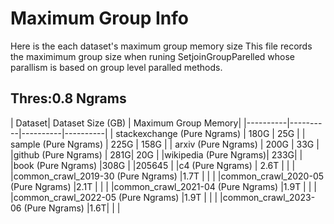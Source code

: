 # Maximum Group Info
Here is the each dataset's maximum group memory size
This file records the maximimum group size when runing SetjoinGroupParelled whose parallism is based on group level paralled methods.

## Thres:0.8 Ngrams
| Dataset| Dataset Size (GB) | Maximum Group Memory|
|----------|----------|----------|----------|
| stackexchange (Pure Ngrams)    | 180G | 25G |
| sample (Pure Ngrams)    | 225G | 158G | 
| arxiv (Pure Ngrams) | 200G | 33G |
|github  (Pure Ngrams) | 281G| 20G |
|wikipedia  (Pure Ngrams)| 233G|  |
|book (Pure Ngrams) |308G | |205645 |
|c4 (Pure Ngrams) | 2.6T | | |
|common_crawl_2019-30 (Pure Ngrams) |1.7T | | | 
|common_crawl_2020-05 (Pure Ngrams) |2.1T | | | 
|common_crawl_2021-04 (Pure Ngrams) |1.9T | | | 
|common_crawl_2022-05 (Pure Ngrams) |1.9T | | | 
|common_crawl_2023-06 (Pure Ngrams) |1.6T| | | 